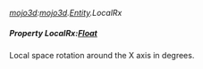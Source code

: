 _[mojo3d](../../modules/mojo3d/mojo3d-module.md):[mojo3d](../../modules/mojo3d/mojo3d-module.md).[Entity](../../modules/mojo3d/mojo3d-entity_ext.md).LocalRx_
##### Property LocalRx:[Float](../../modules/wonkey/wonkey-types-float.md)
Local space rotation around the X axis in degrees.
